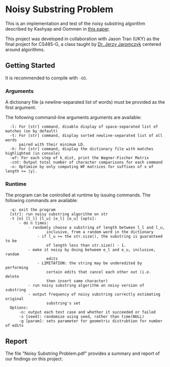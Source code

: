 # Noisy Substring Problem

This is an implementation and test of the noisy substring algorithm described by Kashyap and Oommen in [this paper](https://ieeexplore.ieee.org/document/1703065).

This project was developed in collaboration with Jason Tran (UKY) as the final project for CS485-G, a class taught by [Dr. Jerzy Jaromczyk](https://www.engr.uky.edu/directory/jaromczyk-jerzy) centered around algorithms.

## Getting Started

It is recommended to compile with ```-O3```. 

### Arguments

A dictionary file (a newline-separated list of words) must be provided as the first argument.

The following command-line arguments arguments are available:

```
  -l: For [str] command, disable display of space-separated list of matches (on by default)
  -t: For [str] command, display sorted newline-separated list of all words 
      paired with their minimum LD.
  -h: For [str] command, display the dictionary file with matches highlighted (in console)
  -wf: For each step of k_dist, print the Wagner-Fischer Matrix
  -cnt: Output total number of character comparisons for each command
  -o: Optimize by only computing WF matrices for suffixes of x of length >= |y|.
```

### Runtime

The program can be controlled at runtime by issuing commands. The following commands are available:

```
  -q: exit the program
  [str]: run noisy substring algorithm on str
  -t [n] [l_l] [l_u] [e_l] [e_u] [opts]:
      - do n times:
          - randomly choose a substring of length between l_l and l_u,
                  inclusive, from a random word in the dictionary
              - if l_u >= the str.size(), the substring is guaranteed to be
                  of length less than str.size() - 1.
          - make it noisy by doing betweem e_l and e_u, inclusive, random 
                  edits
              - LIMITATION: the string may be underedited by performing
                  certain edits that cancel each other out (i.e. delete
                  then insert same character)
          - run noisy substring algorithm on noisy version of substring
          - output frequency of noisy substring correctly estimating original
                  substring's set
  Options:
      -o: output each test case and whether it succeeded or failed
      -s [seed]: randomize using seed, rather than time(NULL)
      -g [param]: sets parameter for geometric distrubtion for number of edits
```

## Report

The file "Noisy Substring Problem.pdf" provides a summary and report of our findings on this project.
